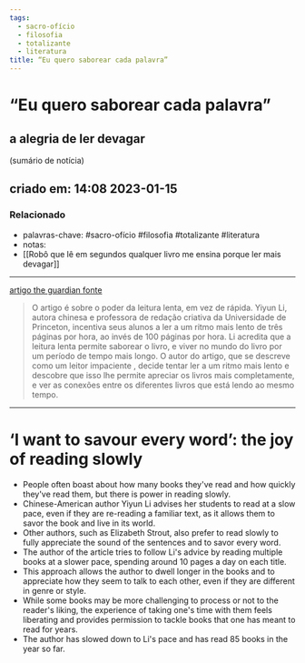 ```yaml
---
tags:
  - sacro-ofício
  - filosofia
  - totalizante
  - literatura
title: “Eu quero saborear cada palavra”
---
```


# “Eu quero saborear cada palavra”

## a alegria de ler devagar 

(sumário de notícia)

## criado em: 14:08 2023-01-15

### Relacionado

- palavras-chave: #sacro-ofício #filosofia #totalizante #literatura  
- notas: 
- [[Robô que lê em segundos qualquer livro me ensina porque ler mais devagar]]
---

[artigo the guardian fonte](https://www.theguardian.com/books/2022/dec/02/i-want-to-savour-every-word-the-joy-of-reading-slowly?utm_source=NexoNL&utm_medium=Email&utm_campaign=OQEL)

>O artigo é sobre o poder da leitura lenta, em vez de rápida. Yiyun Li, autora chinesa e professora de redação criativa da Universidade de Princeton, incentiva seus alunos a ler a um ritmo mais lento de três páginas por hora, ao invés de 100 páginas por hora. Li acredita que a leitura lenta permite saborear o livro, e viver no mundo do livro por um período de tempo mais longo. O autor do artigo, que se descreve como um leitor impaciente , decide tentar ler a um ritmo mais lento e descobre que isso lhe permite apreciar os livros mais completamente, e ver as conexões entre os diferentes livros que está lendo ao mesmo tempo.

---
  

# ‘I want to savour every word’: the joy of reading slowly

- People often boast about how many books they've read and how quickly they've read them, but there is power in reading slowly.
- Chinese-American author Yiyun Li advises her students to read at a slow pace, even if they are re-reading a familiar text, as it allows them to savor the book and live in its world.
- Other authors, such as Elizabeth Strout, also prefer to read slowly to fully appreciate the sound of the sentences and to savor every word.
- The author of the article tries to follow Li's advice by reading multiple books at a slower pace, spending around 10 pages a day on each title.
- This approach allows the author to dwell longer in the books and to appreciate how they seem to talk to each other, even if they are different in genre or style.
- While some books may be more challenging to process or not to the reader's liking, the experience of taking one's time with them feels liberating and provides permission to tackle books that one has meant to read for years.
- The author has slowed down to Li's pace and has read 85 books in the year so far.